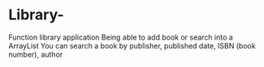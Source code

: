 # Library-
Function library application 
Being able to add book or search into a ArrayList 
You can search a book by publisher, published date, ISBN (book number), author 
